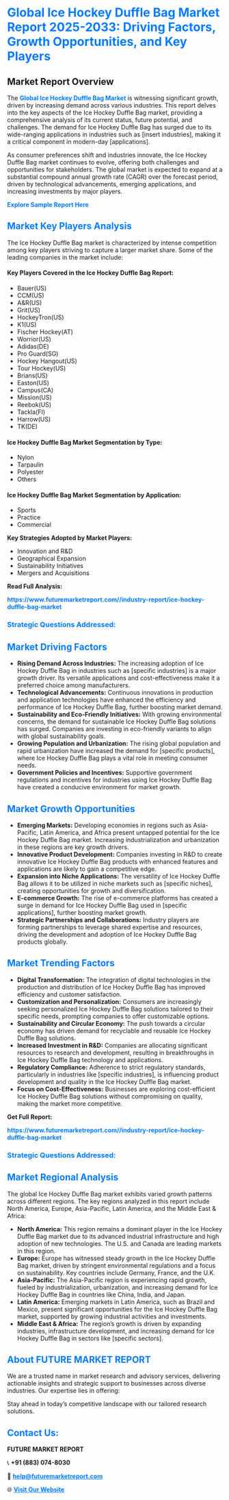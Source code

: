<h1 style="color: #007BFF;">Global Ice Hockey Duffle Bag Market Report 2025-2033: Driving Factors, Growth Opportunities, and Key Players</h1>

<section id="overview">
<h2>Market Report Overview</h2>
<p>The <a href="https://www.futuremarketreport.com//industry-report/ice-hockey-duffle-bag-market" style="color: #007BFF; text-decoration: none;"><strong>Global Ice Hockey Duffle Bag Market</strong></a> is witnessing significant growth, driven by increasing demand across various industries. This report delves into the key aspects of the Ice Hockey Duffle Bag market, providing a comprehensive analysis of its current status, future potential, and challenges. The demand for Ice Hockey Duffle Bag has surged due to its wide-ranging applications in industries such as [insert industries], making it a critical component in modern-day [applications].</p>
<p>As consumer preferences shift and industries innovate, the Ice Hockey Duffle Bag market continues to evolve, offering both challenges and opportunities for stakeholders. The global market is expected to expand at a substantial compound annual growth rate (CAGR) over the forecast period, driven by technological advancements, emerging applications, and increasing investments by major players.</p>
</section>

<section id="overview">
<p><a href="https://www.futuremarketreport.com//request-sample/reportId=53231" style="color: #007BFF; text-decoration: none;"><strong>Explore Sample Report Here</strong></a></p>
</section>

<section id="key-players">
<h2 style="color: #007BFF;">Market Key Players Analysis</h2>
<p>The Ice Hockey Duffle Bag market is characterized by intense competition among key players striving to capture a larger market share. Some of the leading companies in the market include:</p>
<h4>Key Players Covered in the Ice Hockey Duffle Bag Report:</h4>
<ul><li>Bauer(US)</li><li>CCM(US)</li><li>A&amp;R(US)</li><li>Grit(US)</li><li>HockeyTron(US)</li><li>K1(US)</li><li>Fischer Hockey(AT)</li><li>Worrior(US)</li><li>Adidas(DE)</li><li>Pro Guard(SG)</li><li>Hockey Hangout(US)</li><li>Tour Hockey(US)</li><li>Brians(US)</li><li>Easton(US)</li><li>Campus(CA)</li><li>Mission(US)</li><li>Reebok(US)</li><li>Tackla(FI)</li><li>Harrow(US)</li><li>TK(DE)</li></ul>
<h4>Ice Hockey Duffle Bag Market Segmentation by Type:</h4>
<ul><li>Nylon</li><li>Tarpaulin</li><li>Polyester</li><li>Others</li></ul>

<h4>Ice Hockey Duffle Bag Market Segmentation by Application:</h4>
<ul><li>Sports</li><li>Practice</li><li>Commercial</li></ul>
<p><strong>Key Strategies Adopted by Market Players:</strong></p>
<ul>
<li>Innovation and R&D</li>
<li>Geographical Expansion</li>
<li>Sustainability Initiatives</li>
<li>Mergers and Acquisitions</li>
</ul>
</section>

<section>
<p><strong>Read Full Analysis: </strong></p><a href="https://www.futuremarketreport.com//industry-report/ice-hockey-duffle-bag-market" style="color: #007BFF; text-decoration: none;"><strong>https://www.futuremarketreport.com//industry-report/ice-hockey-duffle-bag-market</strong></a>
<h3 style="color: #007BFF;">Strategic Questions Addressed:</h3>
</section>

<section id="driving-factors">
<h2 style="color: #007BFF;">Market Driving Factors</h2>
<ul>
<li><strong>Rising Demand Across Industries:</strong> The increasing adoption of Ice Hockey Duffle Bag in industries such as [specific industries] is a major growth driver. Its versatile applications and cost-effectiveness make it a preferred choice among manufacturers.</li>
<li><strong>Technological Advancements:</strong> Continuous innovations in production and application technologies have enhanced the efficiency and performance of Ice Hockey Duffle Bag, further boosting market demand.</li>
<li><strong>Sustainability and Eco-Friendly Initiatives:</strong> With growing environmental concerns, the demand for sustainable Ice Hockey Duffle Bag solutions has surged. Companies are investing in eco-friendly variants to align with global sustainability goals.</li>
<li><strong>Growing Population and Urbanization:</strong> The rising global population and rapid urbanization have increased the demand for [specific products], where Ice Hockey Duffle Bag plays a vital role in meeting consumer needs.</li>
<li><strong>Government Policies and Incentives:</strong> Supportive government regulations and incentives for industries using Ice Hockey Duffle Bag have created a conducive environment for market growth.</li>
</ul>
</section>

<section id="growth-opportunities">
<h2 style="color: #007BFF;">Market Growth Opportunities</h2>
<ul>
<li><strong>Emerging Markets:</strong> Developing economies in regions such as Asia-Pacific, Latin America, and Africa present untapped potential for the Ice Hockey Duffle Bag market. Increasing industrialization and urbanization in these regions are key growth drivers.</li>
<li><strong>Innovative Product Development:</strong> Companies investing in R&D to create innovative Ice Hockey Duffle Bag products with enhanced features and applications are likely to gain a competitive edge.</li>
<li><strong>Expansion into Niche Applications:</strong> The versatility of Ice Hockey Duffle Bag allows it to be utilized in niche markets such as [specific niches], creating opportunities for growth and diversification.</li>
<li><strong>E-commerce Growth:</strong> The rise of e-commerce platforms has created a surge in demand for Ice Hockey Duffle Bag used in [specific applications], further boosting market growth.</li>
<li><strong>Strategic Partnerships and Collaborations:</strong> Industry players are forming partnerships to leverage shared expertise and resources, driving the development and adoption of Ice Hockey Duffle Bag products globally.</li>
</ul>
</section>

<section id="trending-factors">
<h2 style="color: #007BFF;">Market Trending Factors</h2>
<ul>
<li><strong>Digital Transformation:</strong> The integration of digital technologies in the production and distribution of Ice Hockey Duffle Bag has improved efficiency and customer satisfaction.</li>
<li><strong>Customization and Personalization:</strong> Consumers are increasingly seeking personalized Ice Hockey Duffle Bag solutions tailored to their specific needs, prompting companies to offer customizable options.</li>
<li><strong>Sustainability and Circular Economy:</strong> The push towards a circular economy has driven demand for recyclable and reusable Ice Hockey Duffle Bag solutions.</li>
<li><strong>Increased Investment in R&D:</strong> Companies are allocating significant resources to research and development, resulting in breakthroughs in Ice Hockey Duffle Bag technology and applications.</li>
<li><strong>Regulatory Compliance:</strong> Adherence to strict regulatory standards, particularly in industries like [specific industries], is influencing product development and quality in the Ice Hockey Duffle Bag market.</li>
<li><strong>Focus on Cost-Effectiveness:</strong> Businesses are exploring cost-efficient Ice Hockey Duffle Bag solutions without compromising on quality, making the market more competitive.</li>
</ul>
</section>

<section>
<p><strong>Get Full Report: </strong></p><a href="https://www.futuremarketreport.com//industry-report/ice-hockey-duffle-bag-market" style="color: #007BFF; text-decoration: none;"><strong>https://www.futuremarketreport.com//industry-report/ice-hockey-duffle-bag-market</strong></a>
<h3 style="color: #007BFF;">Strategic Questions Addressed:</h3>
</section>


<section id="regional-analysis">
<h2 style="color: #007BFF;">Market Regional Analysis</h2>
<p>The global Ice Hockey Duffle Bag market exhibits varied growth patterns across different regions. The key regions analyzed in this report include North America, Europe, Asia-Pacific, Latin America, and the Middle East & Africa:</p>
<ul>
<li><strong>North America:</strong> This region remains a dominant player in the Ice Hockey Duffle Bag market due to its advanced industrial infrastructure and high adoption of new technologies. The U.S. and Canada are leading markets in this region.</li>
<li><strong>Europe:</strong> Europe has witnessed steady growth in the Ice Hockey Duffle Bag market, driven by stringent environmental regulations and a focus on sustainability. Key countries include Germany, France, and the U.K.</li>
<li><strong>Asia-Pacific:</strong> The Asia-Pacific region is experiencing rapid growth, fueled by industrialization, urbanization, and increasing demand for Ice Hockey Duffle Bag in countries like China, India, and Japan.</li>
<li><strong>Latin America:</strong> Emerging markets in Latin America, such as Brazil and Mexico, present significant opportunities for the Ice Hockey Duffle Bag market, supported by growing industrial activities and investments.</li>
<li><strong>Middle East & Africa:</strong> The region’s growth is driven by expanding industries, infrastructure development, and increasing demand for Ice Hockey Duffle Bag in sectors like [specific sectors].</li>
</ul>
</section>

<footer>
<h2 style="color: #007BFF;">About FUTURE MARKET REPORT</h2>
<p>We are a trusted name in market research and advisory services, delivering actionable insights and strategic support to businesses across diverse industries. Our expertise lies in offering:</p>

<p>Stay ahead in today’s competitive landscape with our tailored research solutions.</p>

<h2 style="color: #007BFF;">Contact Us:</h2>
<p><strong>FUTURE MARKET REPORT</strong></p>
<p>📞 <strong>+91 (883) 074-8030</strong></p>
<p>📧 <strong><a href="mailto:help@futuremarketreport.com" style="color: #007BFF;">help@futuremarketreport.com</a></strong></p>
<p>🌐 <strong><a href="https://www.futuremarketreport.com/" style="color: #007BFF;">Visit Our Website</a></strong></p>
</footer>